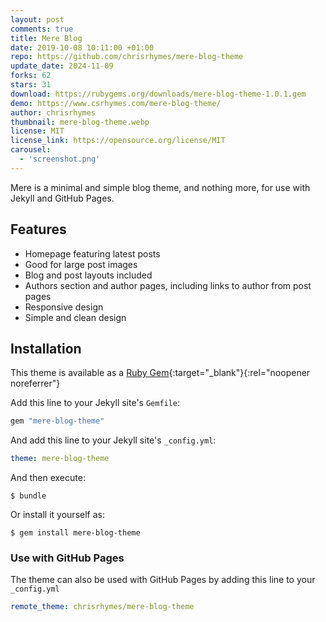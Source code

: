 ```yaml
---
layout: post
comments: true
title: Mere Blog
date: 2019-10-08 10:11:00 +01:00
repo: https://github.com/chrisrhymes/mere-blog-theme
update_date: 2024-11-09
forks: 62
stars: 31
download: https://rubygems.org/downloads/mere-blog-theme-1.0.1.gem
demo: https://www.csrhymes.com/mere-blog-theme/
author: chrisrhymes
thumbnail: mere-blog-theme.webp
license: MIT
license_link: https://opensource.org/license/MIT
carousel:
  - 'screenshot.png'
---
```


Mere is a minimal and simple blog theme, and nothing more, for use with Jekyll and GitHub Pages.

## Features

* Homepage featuring latest posts
* Good for large post images
* Blog and post layouts included
* Authors section and author pages, including links to author from post pages
* Responsive design
* Simple and clean design

## Installation

This theme is available as a [Ruby Gem](https://rubygems.org/downloads/mere-blog-theme-1.0.1.gem){:target="_blank"}{:rel="noopener noreferrer"}

Add this line to your Jekyll site's `Gemfile`:

```ruby
gem "mere-blog-theme"
```

And add this line to your Jekyll site's `_config.yml`:

```yaml
theme: mere-blog-theme
```

And then execute:

`$ bundle`

Or install it yourself as:

`$ gem install mere-blog-theme`

### Use with GitHub Pages

The theme can also be used with GitHub Pages by adding this line to your `_config.yml`

```yaml
remote_theme: chrisrhymes/mere-blog-theme
```
